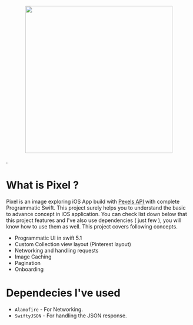 <p align="center"><img src="https://imgur.com/0NaZYmT.png" width="400"></p>.

# What is Pixel ?
Pixel is an image exploring iOS App build with <a href="https://www.pexels.com/api/"> Pexels API </a> with complete Programmatic Swift. This project surely helps you to understand the basic to advance concept in iOS application. You can check list down below that this project features and I've also use dependencies ( just few ), you will know how to use them as well. This project covers following concepts.

- Programmatic UI in swift 5.1
- Custom Collection view layout (Pinterest layout)
- Networking and handling requests
- Image Caching
- Pagination
- Onboarding

# Dependecies I've used
- `Alamofire` - For Networking.
- `SwiftyJSON` - For handling the JSON response.
